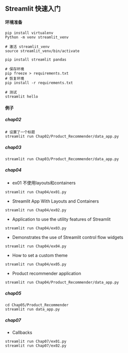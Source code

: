 ## Streamlit 快速入门

#### 环境准备
```shell
pip install virtualenv
Python -m venv streamlit_venv

# 激活 streamlit_venv
source streamlit_venv/bin/activate

pip install streamlit pandas

# 保存环境
pip freeze > requirements.txt
# 恢复环境
pip install -r requirements.txt

# 测试
streamlit hello
```

#### 例子
##### chap02
```shell
# 设置了一个标题
streamlit run Chap02/Product_Recommender/data_app.py
```

##### chap03
```shell
streamlit run Chap03/Product_Recommender/data_app.py
```

##### chap04
+ ex01 不使用layouts和containers
```shell
streamlit run Chap04/ex01.py
```
+ Streamlit App With Layouts and Containers
```shell
streamlit run Chap04/ex02.py
```
+ Application to use the utility features of Streamlit
```shell
streamlit run Chap04/ex03.py
```
+ Demonstrates the use of Streamlit control flow widgets
```shell
streamlit run Chap04/ex04.py
```
+ How to set a custom theme
```shell
streamlit run Chap04/ex05.py
```
+ Product recommender application
```shell
streamlit run Chap04/Product_Recommender/data_app.py
```

##### chap05
```shell
cd Chap05/Product_Recommender
streamlit run data_app.py
```

##### chap07
+ Callbacks
```shell
streamlit run Chap07/ex01.py
streamlit run Chap07/ex02.py
```